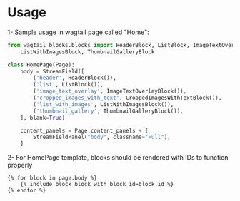 # Usage
1- Sample usage in wagtail page called "Home":
```python
from wagtail_blocks.blocks import HeaderBlock, ListBlock, ImageTextOverlayBlock, CroppedImagesWithTextBlock, \
    ListWithImagesBlock, ThumbnailGalleryBlock

class HomePage(Page):
    body = StreamField([
        ('header', HeaderBlock()),
        ('list', ListBlock()),
        ('image_text_overlay', ImageTextOverlayBlock()),
        ('cropped_images_with_text', CroppedImagesWithTextBlock()),
        ('list_with_images', ListWithImagesBlock()),
        ('thumbnail_gallery', ThumbnailGalleryBlock()),
    ], blank=True)

    content_panels = Page.content_panels + [
        StreamFieldPanel("body", classname="Full"),
    ]

```
2- For HomePage template, blocks should be rendered with IDs to function properly
```
{% for block in page.body %}
    {% include_block block with block_id=block.id %}
{% endfor %}
```